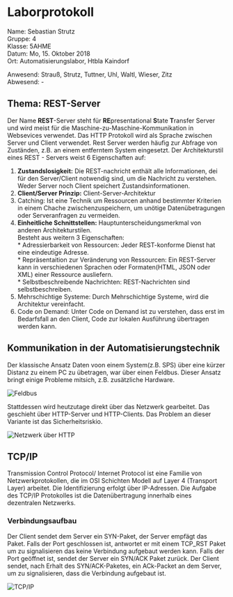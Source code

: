 # Laborprotokoll  
Name: Sebastian Strutz  
Gruppe: 4  
Klasse: 5AHME  
Datum: Mo, 15. Oktober 2018  
Ort: Automatisierungslabor, Htbla Kaindorf  
  
Anwesend: Strauß, Strutz, Tuttner, Uhl, Waltl, Wieser, Zitz  
Abwesend: -  
## Thema: REST-Server  
Der Name **REST**-Server steht für **RE**presentational **S**tate **T**ransfer Server und wird meist für die Maschine-zu-Maschine-Kommunikation in Websevices verwendet. Das HTTP Protokoll wird als Sprache zwischen Server und Client verwendet. Rest Server werden häufig zur Abfrage von Zuständen, z.B. an einem entferntem System eingesetzt.
Der Architekturstil eines REST - Servers weist 6 Eigenschaften auf:  
1. **Zustandslosigkeit:** Die REST-nachricht enthält alle Informationen, dei für den Server/Client notwendig sind, um die Nachricht zu verstehen. Weder Server noch Client speichert Zustandsinformationen.  
2. **Client/Server Prinzip:** Client-Server-Architektur  
3. Catching: Ist eine Technik um Ressourcen anhand bestimmter Kriterien in einem Chache zwischenzuspeichern, um unötige Datenübetragungen oder Serveranfragen zu vermeiden.
4. **Einheitliche Schnittstellen:** Hauptunterscheidungsmerkmal von anderen Architekturstilen.   
Besteht aus weitern 3 Eigenschaften:  
              * Adressierbarkeit von Ressourcen: Jeder REST-konforme Dienst hat eine eindeutige Adresse.  
              * Repräsentaition zur Veränderung von Ressourcen: Ein REST-Server kann in verschiedenen Sprachen oder Formaten(HTML, JSON oder XML)   einer Ressource ausliefern.  
              * Selbstbeschreibende Nachrichten: REST-Nachrichten sind selbstbeschreiben.  
5. Mehrschichtige Systeme: Durch Mehrschichtige Systeme, wird die Architektur vereinfacht.  
6. Code on Demand: Unter Code on Demand ist zu verstehen, dass erst im Bedarfsfall an den Client, Code zur lokalen Ausführung übertragen werden kann.  

## Kommunikation in der Automatisierungstechnik  
Der klassische Ansatz Daten voon einem System(z.B. SPS) über eine kürzer Distanz zu einem PC zu übetragen, war über einen Feldbus. Dieser Ansatz bringt einige Probleme mitsich, z.B. zusätzliche Hardware. 
  
![Feldbus](https://github.com/HTLMechatronics/m14-la1-sx/blob/strsem13/strsem13/Feldbus.png)
  
Stattdessen wird heutzutage direkt über das Netzwerk gearbeitet. Das geschieht über HTTP-Server und HTTP-Clients. Das Problem an dieser Variante ist das Sicherheitsriskio.  
  
![Netzwerk über HTTP](https://github.com/HTLMechatronics/m14-la1-sx/blob/strsem13/strsem13/Netzwerk%20%C3%BCber%20HTTP.png)  

## TCP/IP

Transmission Control Protocol/ Internet Protocol ist eine Familie von Netzwerkprotokollen, die im OSI Schichten Modell auf Layer 4 (Transport Layer) arbeitet. Die Identifizierung erfolgt über IP-Adressen. Die Aufgabe des TCP/IP Protokolles ist die Datenübertragung innerhalb eines dezentralen Netzwerks. 

### Verbindungsaufbau
Der Client sendet dem Server ein SYN-Paket, der Server empfägt das Paket. Falls der Port geschlossen ist, antwortet er mit einem TCP_RST Paket um zu signalisieren das keine Verbindung aufgebaut werden kann. Falls der Port geöffnet ist, sendet der Server ein SYN/ACK Paket zurück. Der Client sendet, nach Erhalt des SYN/ACK-Paketes, ein ACk-Packet an dem Server, um zu signalisieren, dass die Verbindung aufgebaut ist.

![TCP/IP](https://github.com/HTLMechatronics/m14-la1-sx/blob/strsem13/strsem13/Verbindungsaufbau%20TCPIP.png)


  




